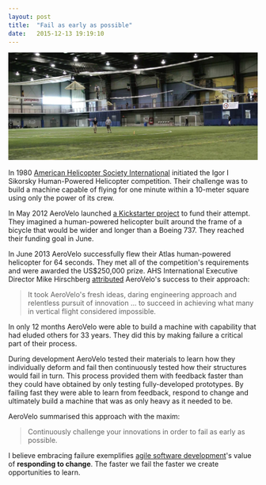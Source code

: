 ```yaml
---
layout: post
title:  "Fail as early as possible"
date:   2015-12-13 19:19:10
---
```


![Atlas](atlas.jpg)

In 1980 [American Helicopter Society International][] initiated the Igor I Sikorsky Human-Powered Helicopter competition.
Their challenge was to build a machine capable of flying for one minute within a 10-meter square using only the power of its crew.

[American Helicopter Society International]: https://vtol.org

In May 2012 AeroVelo launched [a Kickstarter project][] to fund their attempt.
They imagined a human-powered helicopter built around the frame of a bicycle that would be wider and longer than a Boeing 737.
They reached their funding goal in June.

[a Kickstarter project]: https://kickstarter.com/projects/1156290643/atlas-a-human-powered-helicopter-for-a-historical

In June 2013 AeroVelo successfully flew their Atlas human-powered helicopter for 64 seconds.
They met all of the competition's requirements and were awarded the US$250,000 prize.
AHS International Executive Director Mike Hirschberg [attributed][] AeroVelo's success to their approach:

> It took AeroVelo's fresh ideas, daring engineering approach and relentless pursuit of innovation ... to succeed in achieving what many in vertical flight considered
impossible.

[attributed]: https://vtol.org/publications/ahs-press-releases/2013-press-releases/hph-press-release

In only 12 months AeroVelo were able to build a machine with capability that had eluded others for 33 years.
They did this by making failure a critical part of their process.

During development AeroVelo tested their materials to learn how they individually deform and fail then continuously tested how their structures would fail in turn.
This process provided them with feedback faster than they could have obtained by only testing fully-developed prototypes.
By failing fast they were able to learn from feedback, respond to change and ultimately build a machine that was as only heavy as it needed to be.

AeroVelo summarised this approach with the maxim:

> Continuously challenge your innovations in order to fail as early as possible.

I believe embracing failure exemplifies [agile software development][]'s value of **responding to change**.
The faster we fail the faster we create opportunities to learn.

[agile software development]: http://agilemanifesto.org
